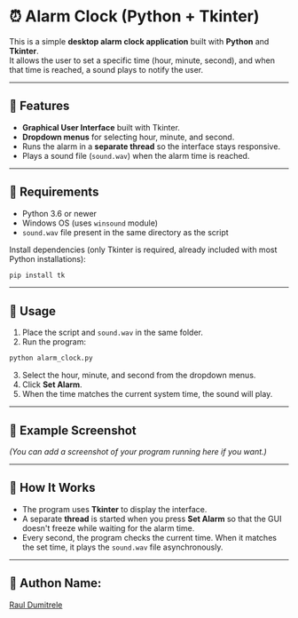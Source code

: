 # ⏰ Alarm Clock (Python + Tkinter)

This is a simple **desktop alarm clock application** built with **Python** and **Tkinter**.  
It allows the user to set a specific time (hour, minute, second), and when that time is reached, a sound plays to notify the user.

---

## 🔹 Features

- **Graphical User Interface** built with Tkinter.
- **Dropdown menus** for selecting hour, minute, and second.
- Runs the alarm in a **separate thread** so the interface stays responsive.
- Plays a sound file (`sound.wav`) when the alarm time is reached.

---

## 🔹 Requirements

- Python 3.6 or newer
- Windows OS (uses `winsound` module)
- `sound.wav` file present in the same directory as the script

Install dependencies (only Tkinter is required, already included with most Python installations):

```bash
pip install tk
```

---

## 🔹 Usage

1. Place the script and `sound.wav` in the same folder.
2. Run the program:

```bash
python alarm_clock.py
```

3. Select the hour, minute, and second from the dropdown menus.
4. Click **Set Alarm**.
5. When the time matches the current system time, the sound will play.

---

## 🔹 Example Screenshot

_(You can add a screenshot of your program running here if you want.)_

---

## 🔹 How It Works

- The program uses **Tkinter** to display the interface.
- A separate **thread** is started when you press **Set Alarm** so that the GUI doesn't freeze while waiting for the alarm time.
- Every second, the program checks the current time. When it matches the set time, it plays the `sound.wav` file asynchronously.

---

## 🔹 Authon Name:

[Raul Dumitrele](https://github.com/Raul-Dumitrele)
